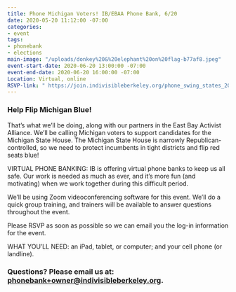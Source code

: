 ```yaml
---
title: Phone Michigan Voters! IB/EBAA Phone Bank, 6/20
date: 2020-05-20 11:12:00 -07:00
categories:
- event
tags:
- phonebank
- elections
main-image: "/uploads/donkey%20&%20elephant%20on%20flag-b77af8.jpeg"
event-start-date: 2020-06-20 13:00:00 -07:00
event-end-date: 2020-06-20 16:00:00 -07:00
Location: Virtual, online
RSVP-link: " https://join.indivisibleberkeley.org/phone_swing_states_2020_06_20"
---
```


### Help Flip Michigan Blue!

That’s what we’ll be doing, along with our partners in the East Bay Activist Alliance. We’ll be calling Michigan voters to support candidates for the Michigan State House. The Michigan State House is narrowly Republican-controlled, so we need to protect incumbents in tight districts and flip red seats blue!

VIRTUAL PHONE BANKING: IB is offering virtual phone banks to keep us all safe. Our work is needed as much as ever, and it’s more fun (and motivating) when we  work together during this difficult period.

We’ll be using Zoom videoconferencing software for this event. We’ll do a quick group training, and trainers will be available to answer questions throughout the event.

Please RSVP as soon as possible so we can email you the log-in information for the event.

WHAT YOU’LL NEED: an iPad, tablet, or computer; and your cell phone (or landline).

### Questions? Please email us at: [phonebank\+owner@indivisibleberkeley.org](mailto:phonebank\+owner@indivisibleberkeley.org).